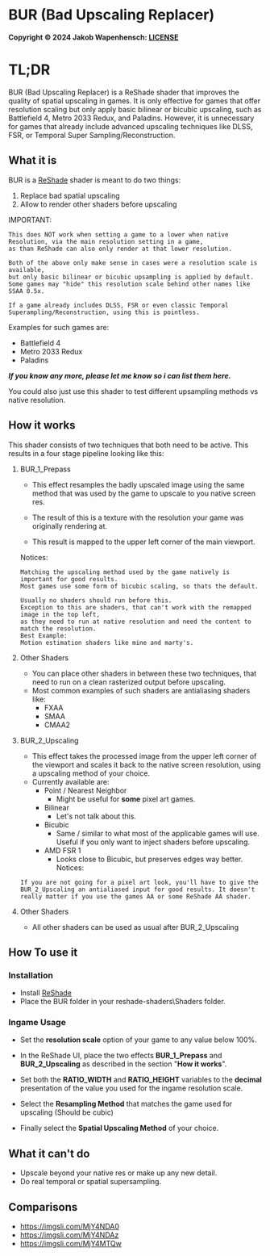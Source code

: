 


# BUR (Bad Upscaling Replacer)





**Copyright © 2024 Jakob Wapenhensch: [LICENSE](other_file.md)**

# TL;DR
BUR (Bad Upscaling Replacer) is a ReShade shader that improves the quality of spatial upscaling in games. It is only effective for games that offer resolution scaling but only apply basic bilinear or bicubic upscaling, such as Battlefield 4, Metro 2033 Redux, and Paladins. However, it is unnecessary for games that already include advanced upscaling techniques like DLSS, FSR, or Temporal Super Sampling/Reconstruction.

## What it is
BUR is a [ReShade](reshade.me) shader is meant to do two things:

1. Replace bad spatial upscaling 
2. Allow to render other shaders before upscaling

IMPORTANT:
```
This does NOT work when setting a game to a lower when native Resolution, via the main resolution setting in a game,
as than ReShade can also only render at that lower resolution. 
```
```
Both of the above only make sense in cases were a resolution scale is available, 
but only basic bilinear or bicubic upsampling is applied by default.
Some games may "hide" this resolution scale behind other names like SSAA 0.5x. 
```
```
If a game already includes DLSS, FSR or even classic Temporal Superampling/Reconstruction, using this is pointless.
```
Examples for such games are:
- Battlefield 4
- Metro 2033 Redux
- Paladins

***If you know any more, please let me know so i can list them here.***

You could also just use this shader to test different upsampling methods vs native resolution.

## How it works
This shader consists of two techniques that both need to be active.
This results in a four stage pipeline looking like this:

1. BUR_1_Prepass    
    - This effect resamples the badly upscaled image using the same method 
    that was used by the game to upscale to you native screen res.


    - The result of this is a texture with the resolution your game was originally rendering at.
    - This result is mapped to the upper left corner of the main viewport.

    Notices:
    ```
    Matching the upscaling method used by the game natively is important for good results. 
    Most games use some form of bicubic scaling, so thats the default.
    ```
    ```
    Usually no shaders should run before this.
    Exception to this are shaders, that can't work with the remapped image in the top left,
    as they need to run at native resolution and need the content to match the resolution.
    Best Example: 
    Motion estimation shaders like mine and marty's.
    ```
    
2. Other Shaders
    - You can place other shaders in between these two techniques, 
    that need to run on a clean rasterized output before upscaling.
    - Most common examples of such shaders are antialiasing shaders like:
        - FXAA
        - SMAA
        - CMAA2

3. BUR_2_Upscaling
    - This effect takes the processed image from the upper left corner of the viewport
    and scales it back to the native screen resolution, using a upscaling method of your choice.
    - Currently available are:
        - Point / Nearest Neighbor 
            - Might be useful for **some** pixel art games.
        - Bilinear
            - Let's not talk about this.
        - Bicubic
            - Same / similar to what most of the applicable games will use.
            Useful if you only want to inject shaders before upscaling.
        - AMD FSR 1
            - Looks close to Bicubic, but preserves edges way better.
    Notices:
    ```
    If you are not going for a pixel art look, you'll have to give the BUR_2_Upscaling an antialiased input for good results. It doesn't really matter if you use the games AA or some ReShade AA shader.
    ```

4. Other Shaders
    - All other shaders can be used as usual after BUR_2_Upscaling


## How To use it
### Installation
- Install [ReShade](reshade.me)
- Place the BUR folder in your reshade-shaders\Shaders folder.
 
 
### Ingame Usage
- Set the **resolution scale** option of your game to any value below 100%.

- In the ReShade UI, place the two effects **BUR_1_Prepass** and **BUR_2_Upscaling**
as described in the section "**How it works**".

- Set both the **RATIO_WIDTH** and **RATIO_HEIGHT** variables to the **decimal** presentation
of the value you used for the ingame resolution scale.

- Select the **Resampling Method** that matches the game used for upscaling (Should be cubic)

- Finally select the **Spatial Upscaling Method** of your choice.


## What it **can't** do
- Upscale beyond your native res or make up any new detail.
- Do real temporal or spatial supersampling.

## Comparisons
- https://imgsli.com/MjY4NDA0
- https://imgsli.com/MjY4NDAz
- https://imgsli.com/MjY4MTQw
